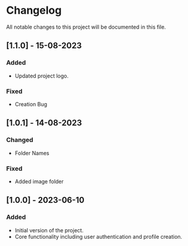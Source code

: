 # Changelog

All notable changes to this project will be documented in this file.

## [1.1.0] - 15-08-2023

### Added
- Updated project logo.

### Fixed
- Creation Bug

## [1.0.1] - 14-08-2023

### Changed
- Folder Names

### Fixed
- Added image folder

## [1.0.0] - 2023-06-10

### Added
- Initial version of the project.
- Core functionality including user authentication and profile creation.


